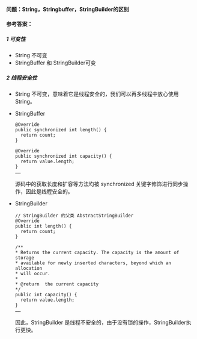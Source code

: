 #### 问题：String，Stringbuffer，StringBuilder的区别

#### 参考答案：

##### 1 可变性

- String 不可变                     
- StringBuffer 和 StringBuilder可变                                                                                                       

##### 2 线程安全性

- String 不可变，意味着它是线程安全的，我们可以再多线程中放心使用String。

- StringBuffer 

  ```
  @Override
  public synchronized int length() {
  	return count;
  }
  
  @Override
  public synchronized int capacity() {
  	return value.length;
  }
  ……
  ```

  源码中的获取长度和扩容等方法均被 synchronized 关键字修饰进行同步操作，因此是线程安全的。

- StringBuilder

  ```
  // StringBuilder 的父类 AbstractStringBuilder
  @Override
  public int length() {
  	return count;
  }
  
  /**
  * Returns the current capacity. The capacity is the amount of storage
  * available for newly inserted characters, beyond which an allocation
  * will occur.
  *
  * @return  the current capacity
  */
  public int capacity() {
  	return value.length;
  }
  ……
  ```

  因此，StringBuilder 是线程不安全的，由于没有锁的操作，StringBuilder执行更快。

​                                                                                                      